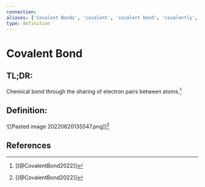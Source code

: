 ```yaml
---
connection:
aliases: ['Covalent Bonds', 'covalent', 'covalent bond', 'covalently', 'covalently bound']
type: definition
---
```


# Covalent Bond

## TL;DR:
Chemical bond through the sharing of electron pairs between atoms.[^1]

## Definition:
![[Pasted image 20220620135547.png]][^1]

## References

[^1]: [[@CovalentBond2022]]